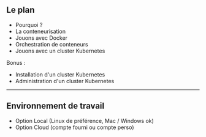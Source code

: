 ## Le plan

<!-- .slide: class="slide" -->

- Pourquoi ?
- La conteneurisation
- Jouons avec Docker
- Orchestration de conteneurs
- Jouons avec un cluster Kubernetes

Bonus :  

- Installation d'un cluster Kubernetes
- Administration d'un cluster Kubernetes

---

## Environnement de travail

<!-- .slide: class="slide" -->

- Option Local (Linux de préférence, Mac / Windows ok)
- Option Cloud (compte fourni ou compte perso)

